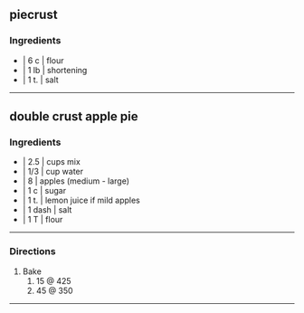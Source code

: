 ## piecrust

### Ingredients

* | 6 c  | flour
* | 1 lb | shortening
* | 1 t. | salt

---

## double crust apple pie

### Ingredients

* | 2.5    | cups mix
* | 1/3    | cup water
* | 8      | apples (medium - large)
* | 1 c    | sugar
* | 1 t.   | lemon juice if mild apples
* | 1 dash | salt
* | 1 T    | flour

---

### Directions

1. Bake 
    1. 15 @ 425
    1. 45 @ 350

---

